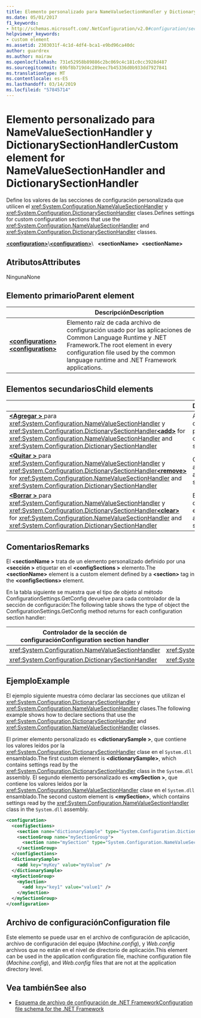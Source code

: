 ```yaml
---
title: Elemento personalizado para NameValueSectionHandler y DictionarySectionHandler
ms.date: 05/01/2017
f1_keywords:
- http://schemas.microsoft.com/.NetConfiguration/v2.0#configuration/sectionName
helpviewer_keywords:
- custom element
ms.assetid: 2303031f-4c1d-4df4-bca1-e9bd96ca40dc
author: guardrex
ms.author: mairaw
ms.openlocfilehash: 731e52958b89886c2bc069c4c181c0cc3928d487
ms.sourcegitcommit: 69bf8b719d4c289eec7b45336d0b933dd7927841
ms.translationtype: MT
ms.contentlocale: es-ES
ms.lasthandoff: 03/14/2019
ms.locfileid: "57845714"
---
```

# <a name="custom-element-for-namevaluesectionhandler-and-dictionarysectionhandler"></a><span data-ttu-id="18a85-102">Elemento personalizado para NameValueSectionHandler y DictionarySectionHandler</span><span class="sxs-lookup"><span data-stu-id="18a85-102">Custom element for NameValueSectionHandler and DictionarySectionHandler</span></span>

<span data-ttu-id="18a85-103">Define los valores de las secciones de configuración personalizada que utilicen el <xref:System.Configuration.NameValueSectionHandler> y <xref:System.Configuration.DictionarySectionHandler> clases.</span><span class="sxs-lookup"><span data-stu-id="18a85-103">Defines settings for custom configuration sections that use the <xref:System.Configuration.NameValueSectionHandler> and <xref:System.Configuration.DictionarySectionHandler> classes.</span></span>

<span data-ttu-id="18a85-104">[**\<configuration>**](~/docs/framework/configure-apps/file-schema/configuration-element.md)\\</span><span class="sxs-lookup"><span data-stu-id="18a85-104">[**\<configuration>**](~/docs/framework/configure-apps/file-schema/configuration-element.md)\\</span></span>
<span data-ttu-id="18a85-105">&nbsp;&nbsp;**\<sectionName>**</span><span class="sxs-lookup"><span data-stu-id="18a85-105">&nbsp;&nbsp;**\<sectionName>**</span></span>

## <a name="attributes"></a><span data-ttu-id="18a85-106">Atributos</span><span class="sxs-lookup"><span data-stu-id="18a85-106">Attributes</span></span>

<span data-ttu-id="18a85-107">Ninguna</span><span class="sxs-lookup"><span data-stu-id="18a85-107">None</span></span>

## <a name="parent-element"></a><span data-ttu-id="18a85-108">Elemento primario</span><span class="sxs-lookup"><span data-stu-id="18a85-108">Parent element</span></span>

|     | <span data-ttu-id="18a85-109">Descripción</span><span class="sxs-lookup"><span data-stu-id="18a85-109">Description</span></span> |
| --- | ----------- |
| [<span data-ttu-id="18a85-110">**\<configuration>**</span><span class="sxs-lookup"><span data-stu-id="18a85-110">**\<configuration>**</span></span>](~/docs/framework/configure-apps/file-schema/configuration-element.md) | <span data-ttu-id="18a85-111">Elemento raíz de cada archivo de configuración usado por las aplicaciones de Common Language Runtime y .NET Framework.</span><span class="sxs-lookup"><span data-stu-id="18a85-111">The root element in every configuration file used by the common language runtime and .NET Framework applications.</span></span> |

## <a name="child-elements"></a><span data-ttu-id="18a85-112">Elementos secundarios</span><span class="sxs-lookup"><span data-stu-id="18a85-112">Child elements</span></span>

|     | <span data-ttu-id="18a85-113">Descripción</span><span class="sxs-lookup"><span data-stu-id="18a85-113">Description</span></span> |
| --- | ----------- |
| <span data-ttu-id="18a85-114">[**\<Agregar >** ](~/docs/framework/configure-apps/file-schema/add-element-for-custom-2.md) para <xref:System.Configuration.NameValueSectionHandler> y <xref:System.Configuration.DictionarySectionHandler></span><span class="sxs-lookup"><span data-stu-id="18a85-114">[**\<add>**](~/docs/framework/configure-apps/file-schema/add-element-for-custom-2.md) for <xref:System.Configuration.NameValueSectionHandler> and <xref:System.Configuration.DictionarySectionHandler></span></span>  | <span data-ttu-id="18a85-115">Agrega la configuración de aplicación personalizada.</span><span class="sxs-lookup"><span data-stu-id="18a85-115">Adds custom application settings.</span></span> |
| <span data-ttu-id="18a85-116">[**\<Quitar >** ](~/docs/framework/configure-apps/file-schema/remove-element-for-custom-2.md) para <xref:System.Configuration.NameValueSectionHandler> y <xref:System.Configuration.DictionarySectionHandler></span><span class="sxs-lookup"><span data-stu-id="18a85-116">[**\<remove>**](~/docs/framework/configure-apps/file-schema/remove-element-for-custom-2.md) for <xref:System.Configuration.NameValueSectionHandler> and <xref:System.Configuration.DictionarySectionHandler></span></span> | <span data-ttu-id="18a85-117">Quita un valor definido anteriormente.</span><span class="sxs-lookup"><span data-stu-id="18a85-117">Removes a previously defined setting.</span></span> |
| <span data-ttu-id="18a85-118">[**\<Borrar >** ](~/docs/framework/configure-apps/file-schema/clear-element-for-custom-2.md) para <xref:System.Configuration.NameValueSectionHandler> y <xref:System.Configuration.DictionarySectionHandler></span><span class="sxs-lookup"><span data-stu-id="18a85-118">[**\<clear>**](~/docs/framework/configure-apps/file-schema/clear-element-for-custom-2.md) for <xref:System.Configuration.NameValueSectionHandler> and <xref:System.Configuration.DictionarySectionHandler></span></span> | <span data-ttu-id="18a85-119">Borra todos los valores definidos anteriormente en una sección.</span><span class="sxs-lookup"><span data-stu-id="18a85-119">Clears all previously defined settings in a section.</span></span> |

## <a name="remarks"></a><span data-ttu-id="18a85-120">Comentarios</span><span class="sxs-lookup"><span data-stu-id="18a85-120">Remarks</span></span>

<span data-ttu-id="18a85-121">El  **\<sectionName >** trata de un elemento personalizado definido por una  **\<sección >** etiquetar en el  **\<configSections >** elemento.</span><span class="sxs-lookup"><span data-stu-id="18a85-121">The **\<sectionName>** element is a custom element defined by a **\<section>** tag in the **\<configSections>** element.</span></span>

<span data-ttu-id="18a85-122">En la tabla siguiente se muestra que el tipo de objeto al método ConfigurationSettings.GetConfig devuelve para cada controlador de la sección de configuración:</span><span class="sxs-lookup"><span data-stu-id="18a85-122">The following table shows the type of object the ConfigurationSettings.GetConfig method returns for each configuration section handler:</span></span>

| <span data-ttu-id="18a85-123">Controlador de la sección de configuración</span><span class="sxs-lookup"><span data-stu-id="18a85-123">Configuration section handler</span></span>                        | <span data-ttu-id="18a85-124">Tipo devuelto</span><span class="sxs-lookup"><span data-stu-id="18a85-124">Return type</span></span>                                                |
| ---------------------------------------------------- | ---------------------------------------------------------- |
| <xref:System.Configuration.NameValueSectionHandler>  | <xref:System.Collections.Specialized.NameValueCollection>  |
| <xref:System.Configuration.DictionarySectionHandler> | <xref:System.Collections.IDictionary>                      |

## <a name="example"></a><span data-ttu-id="18a85-125">Ejemplo</span><span class="sxs-lookup"><span data-stu-id="18a85-125">Example</span></span>

<span data-ttu-id="18a85-126">El ejemplo siguiente muestra cómo declarar las secciones que utilizan el <xref:System.Configuration.DictionarySectionHandler> y <xref:System.Configuration.NameValueSectionHandler> clases.</span><span class="sxs-lookup"><span data-stu-id="18a85-126">The following example shows how to declare sections that use the <xref:System.Configuration.DictionarySectionHandler> and <xref:System.Configuration.NameValueSectionHandler> classes.</span></span>

<span data-ttu-id="18a85-127">El primer elemento personalizado es  **\<dictionarySample >**, que contiene los valores leídos por la <xref:System.Configuration.DictionarySectionHandler> clase en el `System.dll` ensamblado.</span><span class="sxs-lookup"><span data-stu-id="18a85-127">The first custom element is **\<dictionarySample>**, which contains settings read by the <xref:System.Configuration.DictionarySectionHandler> class in the `System.dll` assembly.</span></span> <span data-ttu-id="18a85-128">El segundo elemento personalizado es  **\<mySection >**, que contiene los valores leídos por la <xref:System.Configuration.NameValueSectionHandler> clase en el `System.dll` ensamblado.</span><span class="sxs-lookup"><span data-stu-id="18a85-128">The second custom element is **\<mySection>**, which contains settings read by the <xref:System.Configuration.NameValueSectionHandler> class in the `System.dll` assembly.</span></span>

```xml
<configuration>
  <configSections>
    <section name="dictionarySample" type="System.Configuration.DictionarySectionHandler,System" />
    <sectionGroup name="mySectionGroup">
      <section name="mySection" type="System.Configuration.NameValueSectionHandler,System" />
    </sectionGroup>
  </configSections>
  <dictionarySample>
    <add key="myKey" value="myValue" />
  </dictionarySample>
  <mySectionGroup>
    <mySection>
      <add key="key1" value="value1" />
    </mySection>
  </mySectionGroup>
</configuration>
```

## <a name="configuration-file"></a><span data-ttu-id="18a85-129">Archivo de configuración</span><span class="sxs-lookup"><span data-stu-id="18a85-129">Configuration file</span></span>

<span data-ttu-id="18a85-130">Este elemento se puede usar en el archivo de configuración de aplicación, archivo de configuración del equipo (*Machine.config*), y *Web.config* archivos que no están en el nivel de directorio de aplicación.</span><span class="sxs-lookup"><span data-stu-id="18a85-130">This element can be used in the application configuration file, machine configuration file (*Machine.config*), and *Web.config* files that are not at the application directory level.</span></span>

## <a name="see-also"></a><span data-ttu-id="18a85-131">Vea también</span><span class="sxs-lookup"><span data-stu-id="18a85-131">See also</span></span>

- [<span data-ttu-id="18a85-132">Esquema de archivo de configuración de .NET Framework</span><span class="sxs-lookup"><span data-stu-id="18a85-132">Configuration file schema for the .NET Framework</span></span>](~/docs/framework/configure-apps/file-schema/index.md)
